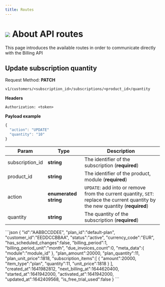 ```yaml
---
title: Routes
---
```

<Block>

# ![](/assets/images/common/logo-condensed-sm.png) About API routes

This page introduces the available routes in order to communicate directly with the Billing API

</Block>

<Block>

## Update subscription quantity

Request Method: **PATCH**

`v1/customers/<subscription_id>/subscriptions/<product_id>/quantity`

**Headers**

`Authorization: <token>`

**Payload example**

```js
{
  "action": "UPDATE"
  "quantity": "10"
}
```

| Param        | Type  | Description |
| ------------ | ----- | ----------- |
| subscription_id | **string** | The identifier of the subscription (**required**) |
| product_id | **string** | The identifier of the product, module (**required**) |
| action | **enumerated string** | `UPDATE`: add into or remove from the current quantity, `SET`: replace the current quantity by the new quantity (**required**) |
| quantity | **string** | The quantity of the subscription (**required**) |

<Example>
```json
{
   "id":"AABBCCDDEE",
   "plan_id":"default-plan",
   "customer_id":"EEDDCCBBAA",
   "status":"active",
   "currency_code":"EUR",
   "has_scheduled_changes":false,
   "billing_period":1,
   "billing_period_unit":"month",
   "due_invoices_count":0,
   "meta_data":{
      "module":"module_id"
   },
   "plan_amount":20000,
   "plan_quantity":11,
   "plan_unit_price":1818,
   "subscription_items":[
      {
         "amount":20000,
         "item_type":"plan",
         "quantity":11,
         "unit_price":1818
      }
   ],
   "created_at":1641982812,
   "next_billing_at":1644620400,
   "started_at":1641942000,
   "activated_at":1641942000,
   "updated_at":1642409568,
   "is_free_trial_used":false
}
```
</Example>

</Block>
